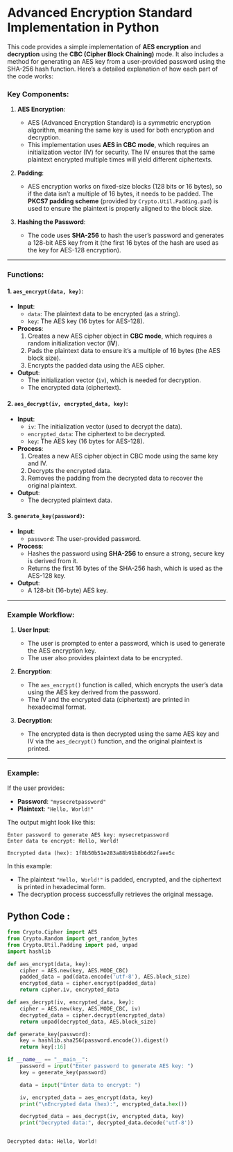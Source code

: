 # Advanced Encryption Standard Implementation in Python
This code provides a simple implementation of **AES encryption** and **decryption** using the **CBC (Cipher Block Chaining)** mode. It also includes a method for generating an AES key from a user-provided password using the SHA-256 hash function. Here’s a detailed explanation of how each part of the code works:

### Key Components:

1. **AES Encryption**:
   - AES (Advanced Encryption Standard) is a symmetric encryption algorithm, meaning the same key is used for both encryption and decryption.
   - This implementation uses **AES in CBC mode**, which requires an initialization vector (IV) for security. The IV ensures that the same plaintext encrypted multiple times will yield different ciphertexts.

2. **Padding**:
   - AES encryption works on fixed-size blocks (128 bits or 16 bytes), so if the data isn’t a multiple of 16 bytes, it needs to be padded. The **PKCS7 padding scheme** (provided by `Crypto.Util.Padding.pad`) is used to ensure the plaintext is properly aligned to the block size.

3. **Hashing the Password**:
   - The code uses **SHA-256** to hash the user’s password and generates a 128-bit AES key from it (the first 16 bytes of the hash are used as the key for AES-128 encryption).

---

### Functions:

#### 1. **`aes_encrypt(data, key)`**:
   - **Input**:
     - `data`: The plaintext data to be encrypted (as a string).
     - `key`: The AES key (16 bytes for AES-128).
   - **Process**:
     1. Creates a new AES cipher object in **CBC mode**, which requires a random initialization vector (**IV**).
     2. Pads the plaintext data to ensure it’s a multiple of 16 bytes (the AES block size).
     3. Encrypts the padded data using the AES cipher.
   - **Output**:
     - The initialization vector (`iv`), which is needed for decryption.
     - The encrypted data (ciphertext).

#### 2. **`aes_decrypt(iv, encrypted_data, key)`**:
   - **Input**:
     - `iv`: The initialization vector (used to decrypt the data).
     - `encrypted_data`: The ciphertext to be decrypted.
     - `key`: The AES key (16 bytes for AES-128).
   - **Process**:
     1. Creates a new AES cipher object in CBC mode using the same key and IV.
     2. Decrypts the encrypted data.
     3. Removes the padding from the decrypted data to recover the original plaintext.
   - **Output**:
     - The decrypted plaintext data.

#### 3. **`generate_key(password)`**:
   - **Input**:
     - `password`: The user-provided password.
   - **Process**:
     - Hashes the password using **SHA-256** to ensure a strong, secure key is derived from it.
     - Returns the first 16 bytes of the SHA-256 hash, which is used as the AES-128 key.
   - **Output**:
     - A 128-bit (16-byte) AES key.

---

### Example Workflow:

1. **User Input**:
   - The user is prompted to enter a password, which is used to generate the AES encryption key.
   - The user also provides plaintext data to be encrypted.

2. **Encryption**:
   - The `aes_encrypt()` function is called, which encrypts the user’s data using the AES key derived from the password.
   - The IV and the encrypted data (ciphertext) are printed in hexadecimal format.

3. **Decryption**:
   - The encrypted data is then decrypted using the same AES key and IV via the `aes_decrypt()` function, and the original plaintext is printed.

---

### Example:

If the user provides:
- **Password**: `"mysecretpassword"`
- **Plaintext**: `"Hello, World!"`

The output might look like this:

```
Enter password to generate AES key: mysecretpassword
Enter data to encrypt: Hello, World!

Encrypted data (hex): 1f8b50b51e283a88b91b8b6d62faee5c

```
In this example:
- The plaintext `"Hello, World!"` is padded, encrypted, and the ciphertext is printed in hexadecimal form.
- The decryption process successfully retrieves the original message.
  
## Python Code :
``` python
from Crypto.Cipher import AES
from Crypto.Random import get_random_bytes
from Crypto.Util.Padding import pad, unpad
import hashlib

def aes_encrypt(data, key):
    cipher = AES.new(key, AES.MODE_CBC)
    padded_data = pad(data.encode('utf-8'), AES.block_size)
    encrypted_data = cipher.encrypt(padded_data)
    return cipher.iv, encrypted_data

def aes_decrypt(iv, encrypted_data, key):
    cipher = AES.new(key, AES.MODE_CBC, iv)
    decrypted_data = cipher.decrypt(encrypted_data)
    return unpad(decrypted_data, AES.block_size)

def generate_key(password):
    key = hashlib.sha256(password.encode()).digest()
    return key[:16]  

if __name__ == "__main__":
    password = input("Enter password to generate AES key: ")
    key = generate_key(password)  

    data = input("Enter data to encrypt: ")

    iv, encrypted_data = aes_encrypt(data, key)
    print("\nEncrypted data (hex):", encrypted_data.hex())

    decrypted_data = aes_decrypt(iv, encrypted_data, key)
    print("Decrypted data:", decrypted_data.decode('utf-8'))


Decrypted data: Hello, World!
```
